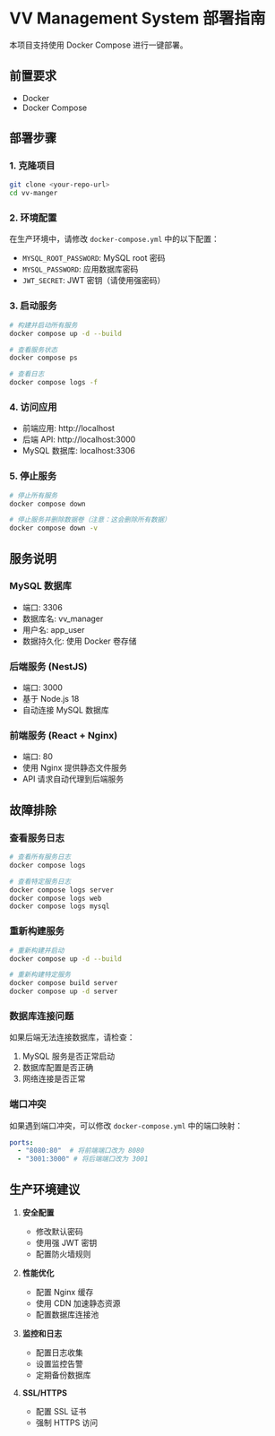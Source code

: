 # VV Management System 部署指南

本项目支持使用 Docker Compose 进行一键部署。

## 前置要求

- Docker
- Docker Compose

## 部署步骤

### 1. 克隆项目

```bash
git clone <your-repo-url>
cd vv-manger
```

### 2. 环境配置

在生产环境中，请修改 `docker-compose.yml` 中的以下配置：

- `MYSQL_ROOT_PASSWORD`: MySQL root 密码
- `MYSQL_PASSWORD`: 应用数据库密码
- `JWT_SECRET`: JWT 密钥（请使用强密码）

### 3. 启动服务

```bash
# 构建并启动所有服务
docker compose up -d --build

# 查看服务状态
docker compose ps

# 查看日志
docker compose logs -f
```

### 4. 访问应用

- 前端应用: http://localhost
- 后端 API: http://localhost:3000
- MySQL 数据库: localhost:3306

### 5. 停止服务

```bash
# 停止所有服务
docker compose down

# 停止服务并删除数据卷（注意：这会删除所有数据）
docker compose down -v
```

## 服务说明

### MySQL 数据库
- 端口: 3306
- 数据库名: vv_manager
- 用户名: app_user
- 数据持久化: 使用 Docker 卷存储

### 后端服务 (NestJS)
- 端口: 3000
- 基于 Node.js 18
- 自动连接 MySQL 数据库

### 前端服务 (React + Nginx)
- 端口: 80
- 使用 Nginx 提供静态文件服务
- API 请求自动代理到后端服务

## 故障排除

### 查看服务日志
```bash
# 查看所有服务日志
docker compose logs

# 查看特定服务日志
docker compose logs server
docker compose logs web
docker compose logs mysql
```

### 重新构建服务
```bash
# 重新构建并启动
docker compose up -d --build

# 重新构建特定服务
docker compose build server
docker compose up -d server
```

### 数据库连接问题
如果后端无法连接数据库，请检查：
1. MySQL 服务是否正常启动
2. 数据库配置是否正确
3. 网络连接是否正常

### 端口冲突
如果遇到端口冲突，可以修改 `docker-compose.yml` 中的端口映射：
```yaml
ports:
  - "8080:80"  # 将前端端口改为 8080
  - "3001:3000" # 将后端端口改为 3001
```

## 生产环境建议

1. **安全配置**
   - 修改默认密码
   - 使用强 JWT 密钥
   - 配置防火墙规则

2. **性能优化**
   - 配置 Nginx 缓存
   - 使用 CDN 加速静态资源
   - 配置数据库连接池

3. **监控和日志**
   - 配置日志收集
   - 设置监控告警
   - 定期备份数据库

4. **SSL/HTTPS**
   - 配置 SSL 证书
   - 强制 HTTPS 访问